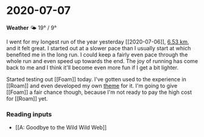 # 2020-07-07

**Weather** 🌤 19° / 9°

I went for my longest run of the year yesterday [[2020-07-06]], [6.53 km](https://www.strava.com/activities/3722116149), and it felt great. I started out at a slower pace than I usually start at which benefited me in the long run. I could keep a fairly even pace through the whole run and even speed up towards the end. The joy of running has come back to me and I think it'll become even more fun if I get a bit lighter.

Started testing out [[Foam]] today. I've gotten used to the experience in [[Roam]] and even developed my own [theme](https://github.com/believer/roam-night-owl) for it. I'm going to give [[Foam]] a fair chance though, because I'm not ready to pay the high cost for [[Roam]] yet.

### Reading inputs

- [[A: Goodbye to the Wild Wild Web]]
